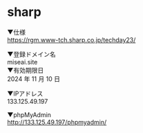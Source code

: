 # sharp


▼仕様  
https://rgm.www-tch.sharp.co.jp/techday23/  

▼登録ドメイン名  
   miseai.site  
▼有効期限日  
   2024 年 11 月 10 日  

▼IPアドレス  
133.125.49.197  

▼phpMyAdmin  
http://133.125.49.197/phpmyadmin/  

